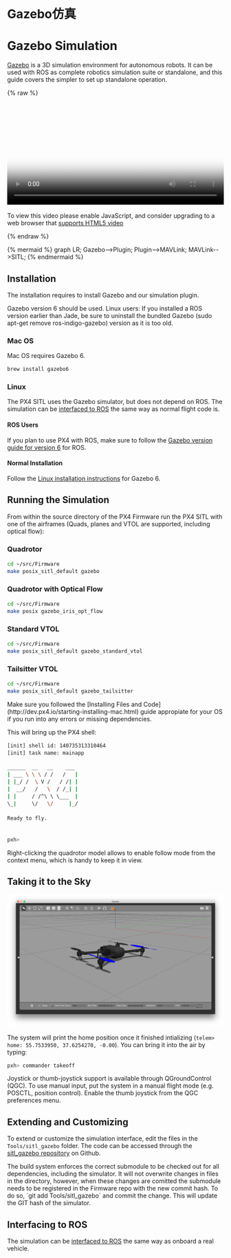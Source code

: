 # Gazebo仿真

# Gazebo Simulation

[Gazebo](http://gazebosim.org) is a 3D simulation environment for autonomous robots. It can be used with ROS as complete robotics simulation suite or standalone, and this guide covers the simpler to set up standalone operation.

{% raw %}
<video id="my-video" class="video-js" controls preload="auto" width="100%" 
poster="../pictures/diagrams/PX4-Flight.JPG" data-setup='{"aspectRatio":"16:9"}'>
  <source src="http://7xvob5.com1.z0.glb.clouddn.com/2-PX4%20Flight%20Stack%20ROS%203D%20Software%20in%20the%20Loop%20Simulation%20(SITL).mp4" type='video/mp4' >
  <p class="vjs-no-js">
    To view this video please enable JavaScript, and consider upgrading to a web browser that
    <a href="http://videojs.com/html5-video-support/" target="_blank">supports HTML5 video</a>
  </p>
</video>
{% endraw %}

{% mermaid %}
graph LR;
  Gazebo-->Plugin;
  Plugin-->MAVLink;
  MAVLink-->SITL;
{% endmermaid %}


## Installation

The installation requires to install Gazebo and our simulation plugin.

<aside class="tip">
Gazebo version 6 should be used. Linux users: If you installed a ROS version earlier than Jade, be sure to uninstall the bundled Gazebo (sudo apt-get remove ros-indigo-gazebo) version as it is too old.
</aside>

### Mac OS

Mac OS requires Gazebo 6.

<div class="host-code"></div>

```sh
brew install gazebo6
```

### Linux

The PX4 SITL uses the Gazebo simulator, but does not depend on ROS. The simulation can be [interfaced to ROS](../4_Simulation/interfacingto_ros.md) the same way as normal flight code is.

#### ROS Users

If you plan to use PX4 with ROS, make sure to follow the [Gazebo version guide for version 6](http://gazebosim.org/tutorials?tut=ros_wrapper_versions#Gazebo6.xseries) for ROS.

#### Normal Installation

Follow the [Linux installation instructions](http://gazebosim.org/tutorials?tut=install_ubuntu&ver=6.0&cat=install) for Gazebo 6.

## Running the Simulation

From within the source directory of the PX4 Firmware run the PX4 SITL with one of the airframes (Quads, planes and VTOL are supported, including optical flow):

### Quadrotor

<div class="host-code"></div>

```sh
cd ~/src/Firmware
make posix_sitl_default gazebo
```

### Quadrotor with Optical Flow

<div class="host-code"></div>

```sh
cd ~/src/Firmware
make posix gazebo_iris_opt_flow
```

### Standard VTOL

<div class="host-code"></div>

```sh
cd ~/src/Firmware
make posix_sitl_default gazebo_standard_vtol
```

### Tailsitter VTOL

<div class="host-code"></div>

```sh
cd ~/src/Firmware
make posix_sitl_default gazebo_tailsitter
```

<aside class="tip">
Make sure you followed the [Installing Files and Code](http://dev.px4.io/starting-installing-mac.html) guide appropiate for your OS if you run into any errors or missing dependencies.
<aside>

This will bring up the PX4 shell:

```sh
[init] shell id: 140735313310464
[init] task name: mainapp

______  __   __    ___
| ___ \ \ \ / /   /   |
| |_/ /  \ V /   / /| |
|  __/   /   \  / /_| |
| |     / /^\ \ \___  |
\_|     \/   \/     |_/

Ready to fly.


pxh>
```

<aside class="note">
Right-clicking the quadrotor model allows to enable follow mode from the context menu, which is handy to keep it in view.
</aside>

## Taking it to the Sky

 ![gazebo](../pictures/sim\gazebo.png)

The system will print the home position once it finished intializing (`telem> home: 55.7533950, 37.6254270, -0.00`). You can bring it into the air by typing:

```sh
pxh> commander takeoff
```

<aside class="tip">
Joystick or thumb-joystick support is available through QGroundControl (QGC). To use manual input, put the system in a manual flight mode (e.g. POSCTL, position control). Enable the thumb joystick from the QGC preferences menu.
</aside>

## Extending and Customizing

To extend or customize the simulation interface, edit the files in the `Tools/sitl_gazebo` folder. The code can be accessed through the [sitl_gazebo repository](https://github.com/px4/sitl_gazebo) on Github.

<aside class="note">
The build system enforces the correct submodule to be checked out for all dependencies, including the simulator. It will not overwrite changes in files in the directory, however, when these changes are comitted the submodule needs to be registered in the Firmware repo with the new commit hash. To do so, `git add Tools/sitl_gazebo` and commit the change. This will update the GIT hash of the simulator.
</aside>

## Interfacing to ROS

The simulation can be [interfaced to ROS](../4_Simulation/interfacingto_ros.md) the same way as onboard a real vehicle.